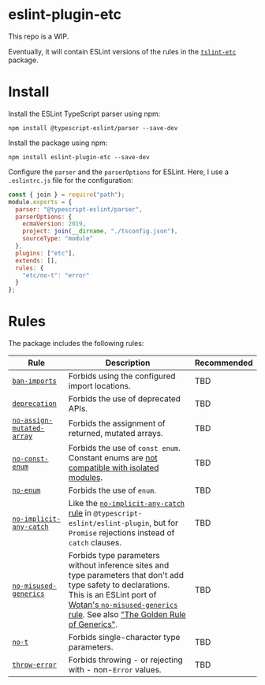 # eslint-plugin-etc

This repo is a WIP.

Eventually, it will contain ESLint versions of the rules in the [`tslint-etc`](https://github.com/cartant/tslint-etc) package.

# Install

Install the ESLint TypeScript parser using npm:

```
npm install @typescript-eslint/parser --save-dev
```

Install the package using npm:

```
npm install eslint-plugin-etc --save-dev
```

Configure the `parser` and the `parserOptions` for ESLint. Here, I use a `.eslintrc.js` file for the configuration:

```js
const { join } = require("path");
module.exports = {
  parser: "@typescript-eslint/parser",
  parserOptions: {
    ecmaVersion: 2019,
    project: join(__dirname, "./tsconfig.json"),
    sourceType: "module"
  },
  plugins: ["etc"],
  extends: [],
  rules: {
    "etc/no-t": "error"
  }
};
```

# Rules

The package includes the following rules:

| Rule | Description | Recommended |
| --- | --- | --- |
| [`ban-imports`](https://github.com/cartant/eslint-plugin-etc/blob/main/source/rules/ban-imports.ts) | Forbids using the configured import locations. | TBD |
| [`deprecation`](https://github.com/cartant/eslint-plugin-etc/blob/main/source/rules/deprecation.ts) | Forbids the use of deprecated APIs. | TBD |
| [`no-assign-mutated-array`](https://github.com/cartant/eslint-plugin-etc/blob/main/source/rules/no-assign-mutated-array.ts) | Forbids the assignment of returned, mutated arrays. | TBD |
| [`no-const-enum`](https://github.com/cartant/eslint-plugin-etc/blob/main/source/rules/no-const-enum.ts) | Forbids the use of `const enum`. Constant enums are [not compatible with isolated modules](https://ncjamieson.com/dont-export-const-enums/). | TBD |
| [`no-enum`](https://github.com/cartant/eslint-plugin-etc/blob/main/source/rules/no-enum.ts) | Forbids the use of `enum`. | TBD |
| [`no-implicit-any-catch`](https://github.com/cartant/eslint-plugin-etc/blob/main/source/rules/no-implicit-any-catch.ts) | Like the [`no-implicit-any-catch` rule](https://github.com/typescript-eslint/typescript-eslint/pull/2202) in `@typescript-eslint/eslint-plugin`, but for `Promise` rejections instead of `catch` clauses. | TBD |
| [`no-misused-generics`](https://github.com/cartant/eslint-plugin-etc/blob/main/source/rules/no-misused-generics.ts) | Forbids type parameters without inference sites and type parameters that don't add type safety to declarations. This is an ESLint port of [Wotan's `no-misused-generics` rule](https://github.com/fimbullinter/wotan/blob/11368a193ba90a9e79b9f6ab530be1b434b122de/packages/mimir/docs/no-misused-generics.md). See also ["The Golden Rule of Generics"](https://effectivetypescript.com/2020/08/12/generics-golden-rule/). | TBD |
| [`no-t`](https://github.com/cartant/eslint-plugin-etc/blob/main/source/rules/no-t.ts) | Forbids single-character type parameters. | TBD |
| [`throw-error`](https://github.com/cartant/eslint-plugin-etc/blob/main/source/rules/throw-error.ts) | Forbids throwing - or rejecting with - non-`Error` values. | TBD |